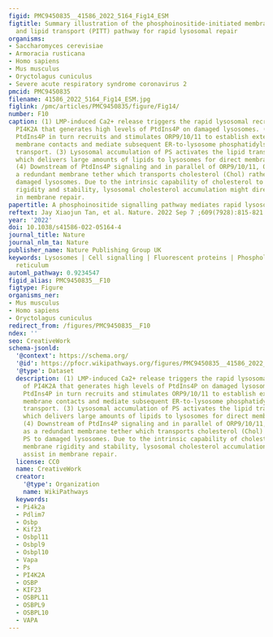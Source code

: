 ```yaml
---
figid: PMC9450835__41586_2022_5164_Fig14_ESM
figtitle: Summary illustration of the phosphoinositide-initiated membrane tethering
  and lipid transport (PITT) pathway for rapid lysosomal repair
organisms:
- Saccharomyces cerevisiae
- Armoracia rusticana
- Homo sapiens
- Mus musculus
- Oryctolagus cuniculus
- Severe acute respiratory syndrome coronavirus 2
pmcid: PMC9450835
filename: 41586_2022_5164_Fig14_ESM.jpg
figlink: /pmc/articles/PMC9450835/figure/Fig14/
number: F10
caption: (1) LMP-induced Ca2+ release triggers the rapid lysosomal recruitment of
  PI4K2A that generates high levels of PtdIns4P on damaged lysosomes. (2) Lysosomal
  PtdIns4P in turn recruits and stimulates ORP9/10/11 to establish extensive ER-lysosome
  membrane contacts and mediate subsequent ER-to-lysosome phosphatidylserine (PS)
  transport. (3) Lysosomal accumulation of PS activates the lipid transporter ATG2
  which delivers large amounts of lipids to lysosomes for direct membrane repair.
  (4) Downstream of PtdIns4P signaling and in parallel of ORP9/10/11, OSBP acts as
  a redundant membrane tether which transports cholesterol (Chol) rather than PS to
  damaged lysosomes. Due to the intrinsic capability of cholesterol to improve membrane
  rigidity and stability, lysosomal cholesterol accumulation might directly assist
  in membrane repair.
papertitle: A phosphoinositide signalling pathway mediates rapid lysosomal repair.
reftext: Jay Xiaojun Tan, et al. Nature. 2022 Sep 7 ;609(7928):815-821.
year: '2022'
doi: 10.1038/s41586-022-05164-4
journal_title: Nature
journal_nlm_ta: Nature
publisher_name: Nature Publishing Group UK
keywords: Lysosomes | Cell signalling | Fluorescent proteins | Phospholipids | Endoplasmic
  reticulum
automl_pathway: 0.9234547
figid_alias: PMC9450835__F10
figtype: Figure
organisms_ner:
- Mus musculus
- Homo sapiens
- Oryctolagus cuniculus
redirect_from: /figures/PMC9450835__F10
ndex: ''
seo: CreativeWork
schema-jsonld:
  '@context': https://schema.org/
  '@id': https://pfocr.wikipathways.org/figures/PMC9450835__41586_2022_5164_Fig14_ESM.html
  '@type': Dataset
  description: (1) LMP-induced Ca2+ release triggers the rapid lysosomal recruitment
    of PI4K2A that generates high levels of PtdIns4P on damaged lysosomes. (2) Lysosomal
    PtdIns4P in turn recruits and stimulates ORP9/10/11 to establish extensive ER-lysosome
    membrane contacts and mediate subsequent ER-to-lysosome phosphatidylserine (PS)
    transport. (3) Lysosomal accumulation of PS activates the lipid transporter ATG2
    which delivers large amounts of lipids to lysosomes for direct membrane repair.
    (4) Downstream of PtdIns4P signaling and in parallel of ORP9/10/11, OSBP acts
    as a redundant membrane tether which transports cholesterol (Chol) rather than
    PS to damaged lysosomes. Due to the intrinsic capability of cholesterol to improve
    membrane rigidity and stability, lysosomal cholesterol accumulation might directly
    assist in membrane repair.
  license: CC0
  name: CreativeWork
  creator:
    '@type': Organization
    name: WikiPathways
  keywords:
  - Pi4k2a
  - Pdlim7
  - Osbp
  - Kif23
  - Osbpl11
  - Osbpl9
  - Osbpl10
  - Vapa
  - Ps
  - PI4K2A
  - OSBP
  - KIF23
  - OSBPL11
  - OSBPL9
  - OSBPL10
  - VAPA
---
```

